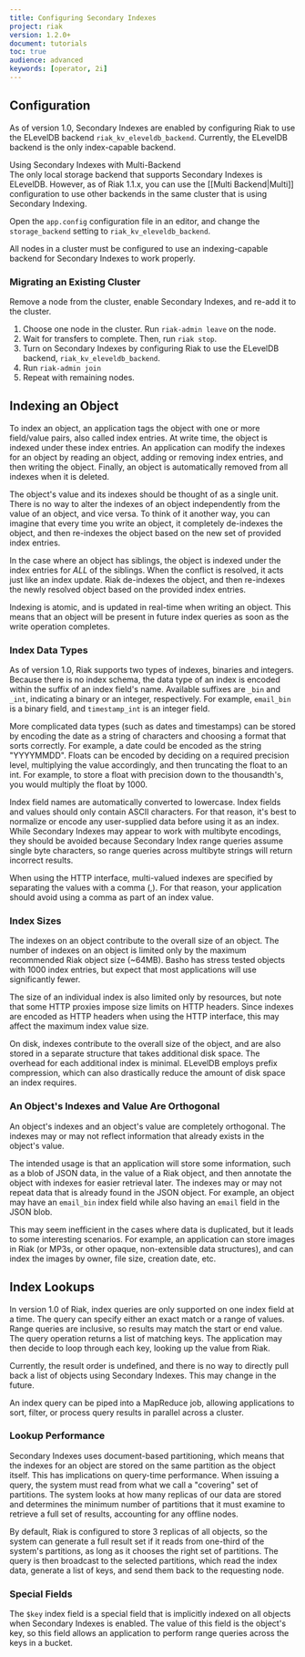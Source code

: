 ```yaml
---
title: Configuring Secondary Indexes
project: riak
version: 1.2.0+
document: tutorials
toc: true
audience: advanced
keywords: [operator, 2i]
---
```


## Configuration

As of version 1.0, Secondary Indexes are enabled by configuring Riak to use the ELevelDB backend `riak_kv_eleveldb_backend`. Currently, the ELevelDB backend is the only index-capable backend.  

<div class="info">
<div class="title">Using Secondary Indexes with Multi-Backend</div>
The only local storage backend that supports Secondary Indexes is ELevelDB. However, as of Riak 1.1.x, you can use the [[Multi Backend|Multi]] configuration to use other backends in the same cluster that is using Secondary Indexing.  
</div>	

Open the `app.config` configuration file in an editor, and change the `storage_backend` setting to `riak_kv_eleveldb_backend`.

All nodes in a cluster must be configured to use an indexing-capable backend for Secondary Indexes to work properly.

### Migrating an Existing Cluster

Remove a node from the cluster, enable Secondary Indexes, and re-add it to the cluster.

1. Choose one node in the cluster. Run `riak-admin leave` on the node. 
2. Wait for transfers to complete. Then, run `riak stop`.
3. Turn on Secondary Indexes by configuring Riak to use the ELevelDB backend, `riak_kv_eleveldb_backend`.
4. Run `riak-admin join`
5. Repeat with remaining nodes.

## Indexing an Object

To index an object, an application tags the object with one or more field/value pairs, also called index entries. At write time, the object is indexed under these index entries. An application can modify the indexes for an object by reading an object, adding or removing index entries, and then writing the object. Finally, an object is automatically removed from all indexes when it is deleted.

The object's value and its indexes should be thought of as a single unit. There is no way to alter the indexes of an object independently from the value of an object, and vice versa. To think of it another way, you can imagine that every time you write an object, it completely de-indexes the object, and then re-indexes the object based on the new set of provided index entries.

In the case where an object has siblings, the object is indexed under the index entries for *ALL* of the siblings. When the conflict is resolved, it acts just like an index update. Riak de-indexes the object, and then re-indexes the newly resolved object based on the provided index entries.

Indexing is atomic, and is updated in real-time when writing an object. This means that an object will be present in future index queries as soon as the write operation completes.

### Index Data Types

As of version 1.0, Riak supports two types of indexes, binaries and integers. Because there is no index schema, the data type of an index is encoded within the suffix of an index field's name. Available suffixes are `_bin` and `_int`, indicating a binary or an integer, respectively. For example, `email_bin` is a binary field, and `timestamp_int` is an integer field.

More complicated data types (such as dates and timestamps) can be stored by encoding the date as a string of characters and choosing a format that sorts correctly. For example, a date could be encoded as the string "YYYYMMDD". Floats can be encoded by deciding on a required precision level, multiplying the value accordingly, and then truncating the float to an int. For example, to store a float with precision down to the thousandth's, you would multiply the float by 1000.

Index field names are automatically converted to lowercase. Index fields and values should only contain ASCII characters. For that reason, it's best to normalize or encode any user-supplied data before using it as an index. While Secondary Indexes may appear to work with multibyte encodings, they should be avoided because Secondary Index range queries assume single byte characters, so range queries across multibyte strings will return incorrect results.

When using the HTTP interface, multi-valued indexes are specified by separating the values with a comma (,). For that reason, your application should avoid using a comma as part of an index value.

### Index Sizes

The indexes on an object contribute to the overall size of an object. The number of indexes on an object is limited only by the maximum recommended Riak object size (~64MB). Basho has stress tested objects with 1000 index entries, but expect that most applications will use significantly fewer.

The size of an individual index is also limited only by resources, but note that some HTTP proxies impose size limits on HTTP headers. Since indexes are encoded as HTTP headers when using the HTTP interface, this may affect the maximum index value size.

On disk, indexes contribute to the overall size of the object, and are also stored in a separate structure that takes additional disk space. The overhead for each additional index is minimal. ELevelDB employs prefix compression, which can also drastically reduce the amount of disk space an index requires.

### An Object's Indexes and Value Are Orthogonal

An object's indexes and an object's value are completely orthogonal. The indexes may or may not reflect information that already exists in the object's value.

The intended usage is that an application will store some information, such as a blob of JSON data, in the value of a Riak object, and then annotate the object with indexes for easier retrieval later. The indexes may or may not repeat data that is already found in the JSON object. For example, an object may have an `email_bin` index field while also having an `email` field in the JSON blob.

This may seem inefficient in the cases where data is duplicated, but it leads to some interesting scenarios. For example, an application can store images in Riak (or MP3s, or other opaque, non-extensible data structures), and can index the images by owner, file size, creation date, etc.

## Index Lookups

In version 1.0 of Riak, index queries are only supported on one index field at a time. The query can specify either an exact match or a range of values. Range queries are inclusive, so results may match the start or end value. The query operation returns a list of matching keys. The application may then decide to loop through each key, looking up the value from Riak.

Currently, the result order is undefined, and there is no way to directly pull back a list of objects using Secondary Indexes. This may change in the future.

An index query can be piped into a MapReduce job, allowing applications to sort, filter, or process query results in parallel across a cluster.

### Lookup Performance

Secondary Indexes uses document-based partitioning, which means that the indexes for an object are stored on the same partition as the object itself. This has implications on query-time performance. When issuing a query, the system must read from what we call a "covering" set of partitions. The system looks at how many replicas of our data are stored and determines the minimum number of partitions that it must examine to retrieve a full set of results, accounting for any offline nodes.

By default, Riak is configured to store 3 replicas of all objects, so the system can generate a full result set if it reads from one-third of the system's partitions, as long as it chooses the right set of partitions. The query is then broadcast to the selected partitions, which read the index data, generate a list of keys, and send them back to the requesting node.

### Special Fields

The `$key` index field is a special field that is implicitly indexed on all objects when Secondary Indexes is enabled. The value of this field is the object's key, so this field allows an application to perform range queries across the keys in a bucket.

